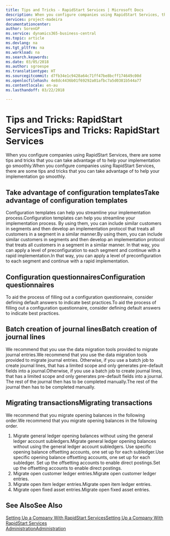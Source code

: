 ```yaml
---
title: Tips and Tricks - RapidStart Services | Microsoft Docs
description: When you configure companies using RapidStart Services, there are some tips and tricks that you can take advantage of to help your implementation go smoothly.
services: project-madeira
documentationcenter: 
author: SorenGP
ms.service: dynamics365-business-central
ms.topic: article
ms.devlang: na
ms.tgt_pltfrm: na
ms.workload: na
ms.search.keywords: 
ms.date: 03/05/2018
ms.author: sgroespe
ms.translationtype: HT
ms.sourcegitcommit: d7fb34e1c9428a64c71ff47be8bcff174649c00d
ms.openlocfilehash: 4e8dc4436b01f69292a01afbc7a5d0381b544a77
ms.contentlocale: en-au
ms.lasthandoff: 03/22/2018

---
```

# <a name="tips-and-tricks-rapidstart-services"></a><span data-ttu-id="a4064-103">Tips and Tricks: RapidStart Services</span><span class="sxs-lookup"><span data-stu-id="a4064-103">Tips and Tricks: RapidStart Services</span></span>
<span data-ttu-id="a4064-104">When you configure companies using RapidStart Services, there are some tips and tricks that you can take advantage of to help your implementation go smoothly.</span><span class="sxs-lookup"><span data-stu-id="a4064-104">When you configure companies using RapidStart Services, there are some tips and tricks that you can take advantage of to help your implementation go smoothly.</span></span>  

## <a name="take-advantage-of-configuration-templates"></a><span data-ttu-id="a4064-105">Take advantage of configuration templates</span><span class="sxs-lookup"><span data-stu-id="a4064-105">Take advantage of configuration templates</span></span>  
<span data-ttu-id="a4064-106">Configuration templates can help you streamline your implementation process.</span><span class="sxs-lookup"><span data-stu-id="a4064-106">Configuration templates can help you streamline your implementation process.</span></span> <span data-ttu-id="a4064-107">By using them, you can include similar customers in segments and then develop an implementation protocol that treats all customers in a segment in a similar manner.</span><span class="sxs-lookup"><span data-stu-id="a4064-107">By using them, you can include similar customers in segments and then develop an implementation protocol that treats all customers in a segment in a similar manner.</span></span> <span data-ttu-id="a4064-108">In that way, you can apply a level of preconfiguration to each segment and continue with a rapid implementation.</span><span class="sxs-lookup"><span data-stu-id="a4064-108">In that way, you can apply a level of preconfiguration to each segment and continue with a rapid implementation.</span></span>  

## <a name="configuration-questionnaires"></a><span data-ttu-id="a4064-109">Configuration questionnaires</span><span class="sxs-lookup"><span data-stu-id="a4064-109">Configuration questionnaires</span></span>  
<span data-ttu-id="a4064-110">To aid the process of filling out a configuration questionnaire, consider defining default answers to indicate best practices.</span><span class="sxs-lookup"><span data-stu-id="a4064-110">To aid the process of filling out a configuration questionnaire, consider defining default answers to indicate best practices.</span></span>  

## <a name="batch-creation-of-journal-lines"></a><span data-ttu-id="a4064-111">Batch creation of journal lines</span><span class="sxs-lookup"><span data-stu-id="a4064-111">Batch creation of journal lines</span></span>  
<span data-ttu-id="a4064-112">We recommend that you use the data migration tools provided to migrate journal entries.</span><span class="sxs-lookup"><span data-stu-id="a4064-112">We recommend that you use the data migration tools provided to migrate journal entries.</span></span> <span data-ttu-id="a4064-113">Otherwise, if you use a batch job to create journal lines, that has a limited scope and only generates pre-default fields into a journal.</span><span class="sxs-lookup"><span data-stu-id="a4064-113">Otherwise, if you use a batch job to create journal lines, that has a limited scope and only generates pre-default fields into a journal.</span></span> <span data-ttu-id="a4064-114">The rest of the journal then has to be completed manually.</span><span class="sxs-lookup"><span data-stu-id="a4064-114">The rest of the journal then has to be completed manually.</span></span>  

## <a name="migrating-transactions"></a><span data-ttu-id="a4064-115">Migrating transactions</span><span class="sxs-lookup"><span data-stu-id="a4064-115">Migrating transactions</span></span>  
<span data-ttu-id="a4064-116">We recommend that you migrate opening balances in the following order.</span><span class="sxs-lookup"><span data-stu-id="a4064-116">We recommend that you migrate opening balances in the following order.</span></span>  

1.  <span data-ttu-id="a4064-117">Migrate general ledger opening balances without using the general ledger account subledgers.</span><span class="sxs-lookup"><span data-stu-id="a4064-117">Migrate general ledger opening balances without using the general ledger account subledgers.</span></span> <span data-ttu-id="a4064-118">Use specific opening balance offsetting accounts, one set up for each subledger.</span><span class="sxs-lookup"><span data-stu-id="a4064-118">Use specific opening balance offsetting accounts, one set up for each subledger.</span></span> <span data-ttu-id="a4064-119">Set up the offsetting accounts to enable direct postings.</span><span class="sxs-lookup"><span data-stu-id="a4064-119">Set up the offsetting accounts to enable direct postings.</span></span>  
2.  <span data-ttu-id="a4064-120">Migrate open customer ledger entries.</span><span class="sxs-lookup"><span data-stu-id="a4064-120">Migrate open customer ledger entries.</span></span>  
3.  <span data-ttu-id="a4064-121">Migrate open item ledger entries.</span><span class="sxs-lookup"><span data-stu-id="a4064-121">Migrate open item ledger entries.</span></span>  
4.  <span data-ttu-id="a4064-122">Migrate open fixed asset entries.</span><span class="sxs-lookup"><span data-stu-id="a4064-122">Migrate open fixed asset entries.</span></span>  

## <a name="see-also"></a><span data-ttu-id="a4064-123">See Also</span><span class="sxs-lookup"><span data-stu-id="a4064-123">See Also</span></span>  
[<span data-ttu-id="a4064-124">Setting Up a Company With RapidStart Services</span><span class="sxs-lookup"><span data-stu-id="a4064-124">Setting Up a Company With RapidStart Services</span></span>](admin-set-up-a-company-with-rapidstart.md)  
[<span data-ttu-id="a4064-125">Administration</span><span class="sxs-lookup"><span data-stu-id="a4064-125">Administration</span></span>](admin-setup-and-administration.md)

